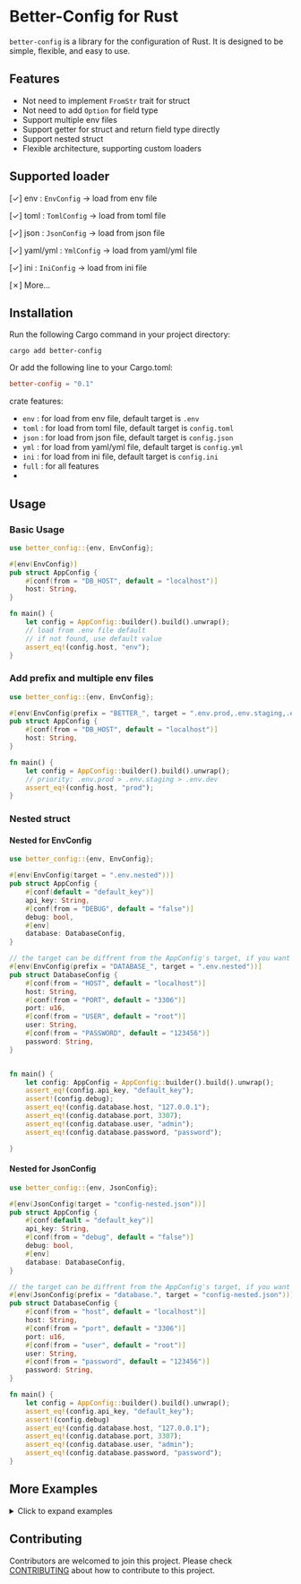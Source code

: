 # Better-Config for Rust

`better-config` is a library for the configuration of Rust. It is designed to be simple, flexible, and easy to use.

## Features

-   Not need to implement `FromStr` trait for struct
-   Not need to add `Option` for field type
-   Support multiple env files
-   Support getter for struct and return field type directly
-   Support nested struct
-   Flexible architecture, supporting custom loaders

## Supported loader

[✓] env : `EnvConfig` -> load from env file

[✓] toml : `TomlConfig` -> load from toml file

[✓] json : `JsonConfig` -> load from json file

[✓] yaml/yml : `YmlConfig` -> load from yaml/yml file

[✓] ini : `IniConfig` -> load from ini file

[✗] More...

## Installation

Run the following Cargo command in your project directory:

```
cargo add better-config
```

Or add the following line to your Cargo.toml:

```toml
better-config = "0.1"
```

crate features:

-   `env` : for load from env file, default target is `.env`
-   `toml` : for load from toml file, default target is `config.toml`
-   `json` : for load from json file, default target is `config.json`
-   `yml` : for load from yaml/yml file, default target is `config.yml`
-   `ini` : for load from ini file, default target is `config.ini`
-   `full` : for all features
-

## Usage

### Basic Usage

```rust
use better_config::{env, EnvConfig};

#[env(EnvConfig)]
pub struct AppConfig {
    #[conf(from = "DB_HOST", default = "localhost")]
    host: String,
}

fn main() {
    let config = AppConfig::builder().build().unwrap();
    // load from .env file default
    // if not found, use default value
    assert_eq!(config.host, "env");
}

```

### Add prefix and multiple env files

```rust
use better_config::{env, EnvConfig};

#[env(EnvConfig(prefix = "BETTER_", target = ".env.prod,.env.staging,.env.dev"))]
pub struct AppConfig {
    #[conf(from = "DB_HOST", default = "localhost")]
    host: String,
}

fn main() {
    let config = AppConfig::builder().build().unwrap();
    // priority: .env.prod > .env.staging > .env.dev
    assert_eq!(config.host, "prod");
}

```

### Nested struct

#### Nested for EnvConfig

```rust
use better_config::{env, EnvConfig};

#[env(EnvConfig(target = ".env.nested"))]
pub struct AppConfig {
    #[conf(default = "default_key")]
    api_key: String,
    #[conf(from = "DEBUG", default = "false")]
    debug: bool,
    #[env]
    database: DatabaseConfig,
}

// the target can be diffrent from the AppConfig's target, if you want to split the config file
#[env(EnvConfig(prefix = "DATABASE_", target = ".env.nested"))]
pub struct DatabaseConfig {
    #[conf(from = "HOST", default = "localhost")]
    host: String,
    #[conf(from = "PORT", default = "3306")]
    port: u16,
    #[conf(from = "USER", default = "root")]
    user: String,
    #[conf(from = "PASSWORD", default = "123456")]
    password: String,
}


fn main() {
    let config: AppConfig = AppConfig::builder().build().unwrap();
    assert_eq!(config.api_key, "default_key");
    assert!(config.debug);
    assert_eq!(config.database.host, "127.0.0.1");
    assert_eq!(config.database.port, 3307);
    assert_eq!(config.database.user, "admin");
    assert_eq!(config.database.password, "password");

}
```

#### Nested for JsonConfig

```rust
use better_config::{env, JsonConfig};

#[env(JsonConfig(target = "config-nested.json"))]
pub struct AppConfig {
    #[conf(default = "default_key")]
    api_key: String,
    #[conf(from = "debug", default = "false")]
    debug: bool,
    #[env]
    database: DatabaseConfig,
}

// the target can be diffrent from the AppConfig's target, if you want to split the config file
#[env(JsonConfig(prefix = "database.", target = "config-nested.json"))]
pub struct DatabaseConfig {
    #[conf(from = "host", default = "localhost")]
    host: String,
    #[conf(from = "port", default = "3306")]
    port: u16,
    #[conf(from = "user", default = "root")]
    user: String,
    #[conf(from = "password", default = "123456")]
    password: String,
}

fn main() {
    let config = AppConfig::builder().build().unwrap();
    assert_eq!(config.api_key, "default_key");
    assert!(config.debug)
    assert_eq!(config.database.host, "127.0.0.1");
    assert_eq!(config.database.port, 3307);
    assert_eq!(config.database.user, "admin");
    assert_eq!(config.database.password, "password");
}
```

## More Examples

<details>
<summary>Click to expand examples</summary>

### Getter for custom struct

```rust
use better_config::{env, EnvConfig};

#[env(EnvConfig(prefix = "BETTER_", target = ".env.prod,.env.staging,.env.dev"))]
pub struct AppConfig {
    #[conf(from = "DB_HOST", default = "localhost")]
    host: String,
    #[conf(from = "DB_PORT", default = "8000")]
    port: u16,
    #[conf(getter = "get_url")]
    url: String,
    #[conf(getter = "get_wrap_url")]
    wrap_url: WrapURL,
}

#[derive(Debug, PartialEq)]
struct WrapURL(String);

impl AppConfigBuilder {
    fn get_url(&self, params: &std::collections::HashMap<String, String>) -> String {
        format!(
            "{}",
            params
                .get("BETTER_DB_HOST")
                .unwrap_or(&"better".to_string())
        )
    }

    fn get_wrap_url(&self, p: &std::collections::HashMap<String, String>) -> WrapURL {
        WrapURL(format!(
            "{}",
            p.get("BETTER_DB_HOST")
                .unwrap_or(&"better wrap url".to_string())
        ))
    }
}

fn main() {
    let config = AppConfig::builder().build().unwrap();
    // priority: .env.prod > .env.staging > .env.dev
    assert_eq!(config.host, "prod");
    assert_eq!(config.port, 8000);
    assert_eq!(config.url, "prod");
    assert_eq!(config.wrap_url, WrapURL("prod".to_string()));
}
```

### Toml loader

> [!NOTE]
>
> `toml` feature is required
>
> from format: `from = "key"`, key is a dot-separated flattened key path.

```rust
use better_config::{env, TomlConfig};

#[env(TomlConfig)]
pub struct AppConfig {
    #[conf(default = "default_key")]
    api_key: String,
    #[conf(from = "title", default = "hello toml")]
    title: String,
    #[conf(from = "database.enabled", default = "false")]
    database_enabled: bool,

    #[conf(from = "database.ports")]
    database_ports: String,
}

fn main() {
    let config = AppConfig::builder().build().unwrap();
    assert_eq!(config.api_key, "default_key");
    assert_eq!(config.title, "TOML Example");
    assert!(config.database_enabled);
    assert_eq!(config.database_ports, "[8000, 8001, 8002]");
}
```

### Json loader

> [!NOTE]
>
> `json` feature is required
>
> from format: `from = "key"`, key is a dot-separated flattened key path.

```rust
use better_config::{env, JsonConfig};

#[env(JsonConfig)]
pub struct AppConfig {
    #[conf(default = "json_default_key")]
    api_key: String,
    #[conf(from = "name")]
    name: String,
    #[conf(from = "version")]
    version: f64,
    #[conf(from = "public")]
    public: bool,
    #[conf(from = "scripts.echo")]
    echo: String,
}

fn main() {
    let config = AppConfig::builder().build().unwrap();
    assert_eq!(config.api_key, "json_default_key");
    assert_eq!(config.name, "config.json");
    assert_eq!(config.version, 1.0);
    assert!(config.public);
    assert_eq!(config.echo, "echo");
}
```

### Yaml/yml loader

> [!NOTE]
>
> `yml` feature is required

```rust
use better_config::{env, YmlConfig};

#[env(YmlConfig)]
pub struct AppConfig {
    #[conf(default = "yml_default_key")]
    api_key: String,
    #[conf(from = "title", default = "hello yml")]
    title: String,
    #[conf(from = "database.host", default = "localhost")]
    database_host: String,
    #[conf(from = "database.port")]
    database_port: u16,
}

fn main() {
    let config = AppConfig::builder().build().unwrap();
    assert_eq!(config.api_key, "yml_default_key");
    assert_eq!(config.title, "Yml Example");
    assert_eq!(config.database_host, "127.0.0.1");
    assert_eq!(config.database_port, 3306);
}
```

### Ini loader

> [!NOTE]
>
> `ini` feature is required
>
> from format: `from = "key"`, key is a dot-separated flattened key path.

```rust
use better_config::{env, IniConfig};

#[env(IniConfig)]
pub struct AppConfig {
    #[conf(default = "ini_default_key")]
    api_key: String,
    #[conf(from = "title", default = "hello ini")]
    title: String,
    #[conf(from = "scripts.echo")]
    scripts_echo: String,
}

fn main() {
    let config = AppConfig::builder().build().unwrap();
    assert_eq!(config.api_key, "ini_default_key");
    assert_eq!(config.title, "INI Example");
    assert_eq!(config.scripts_echo, "echo");
}
```

### Custom loader

if you want to custom loader, you can implement `AbstractConfig` trait and custom load function.

```rust
use better_config::{env, AbstractConfig, Error};
use std::collections::HashMap;

pub mod custom {
    use super::*;
    pub trait Config<T = HashMap<String, String>>: AbstractConfig {
        fn load(target: Option<String>) -> Result<T, Error>
        where
            T: Default,
            HashMap<String, String>: Into<T>,
            Self: Sized,
        {
            // step1: pre load environment variables from target file
            println!("Loading environment variables from target: {:?}", target);
            // step2: load result from you logic, getter params from return HashMap
            let mut map = HashMap::new();
            for (key, value) in std::env::vars() {
                map.insert(key, value);
            }
            Ok(map.into())
        }
    }
}

#[env(custom::Config)]
pub struct AppConfig {
    #[conf(default = "default_key")]
    api_key: String,
    #[conf(default = "8000")]
    port: u16,
    #[conf(default = "false")]
    debug: bool,
}

fn main() {
    let config: AppConfig = AppConfig::builder().build().unwrap();
    assert_eq!(config.api_key, "default_key");
    assert_eq!(config.port, 8000);
    assert_eq!(config.debug, false);
}
```

</details>

## Contributing

Contributors are welcomed to join this project. Please check [CONTRIBUTING](./CONTRIBUTING.md) about how to contribute to this project.
